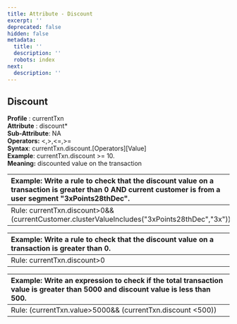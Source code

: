 ```yaml
---
title: Attribute - Discount
excerpt: ''
deprecated: false
hidden: false
metadata:
  title: ''
  description: ''
  robots: index
next:
  description: ''
---
```

## **Discount**

**Profile** : currentTxn\
**Attribute** : discount\*\
**Sub-Attribute**: NA\
**Operators:** \<,>,\<=,>=\
**Syntax**: currentTxn.discount.[Operators][Value]\
**Example**: currentTxn.discount >= 10.\
**Meaning:** discounted value on the transaction

| Example: Write a rule to check that the discount value on a transaction is greater than 0 AND current customer is from a user segment "3xPoints28thDec". |
| :------------------------------------------------------------------------------------------------------------------------------------------------------- |
| Rule: currentTxn.discount>0&&(currentCustomer.clusterValueIncludes("3xPoints28thDec","3x"))                                                              |

| Example: Write a rule to check that the discount value on a transaction is greater than 0. |
| :----------------------------------------------------------------------------------------- |
| Rule: currentTxn.discount>0                                                                |

| Example: Write an expression to check if the total transaction value is greater than 5000 and discount value is less than 500. |
| :----------------------------------------------------------------------------------------------------------------------------- |
| Rule: (currentTxn.value>5000&& (currentTxn.discount \<500))                                                                    |
